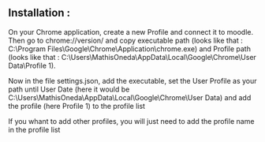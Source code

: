 ## Installation :

On your Chrome application, create a new Profile and connect it to moodle.
Then go to chrome://version/ and copy executable path (looks like that : C:\Program Files\Google\Chrome\Application\chrome.exe) and Profile path (looks like that : C:\Users\MathisOneda\AppData\Local\Google\Chrome\User Data\Profile 1).

Now in the file settings.json, add the executable, set the User Profile as your path until User Date (here it would be C:\Users\MathisOneda\AppData\Local\Google\Chrome\User Data) and add the profile (here Profile 1) to the profile list

If you whant to add other profiles, you will just need to add the profile name in the profile list